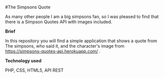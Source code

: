 #The Simpsons Quote

As many other people I am a big simpsons fan, so I was pleased to find that there is a Simpson Quotes API with images included. 

**Brief**

In this repository you will find a simple application that shows a quote from The simpsons, who said it, and the character's image from https://simpsons-quotes-api.herokuapp.com/ .

**Technology used**

PHP,
CSS,
HTML5,
API REST

